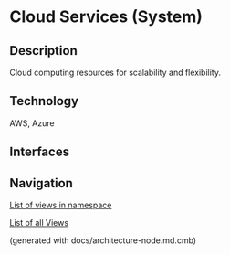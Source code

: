 # Cloud Services (System)
## Description
Cloud computing resources for scalability and flexibility.

## Technology
AWS, Azure


## Interfaces


## Navigation
[List of views in namespace](./views-in-namespace.md)

[List of all Views](../../views.md)

(generated with docs/architecture-node.md.cmb)
